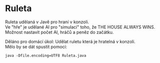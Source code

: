 # Ruleta
Ruleta udělaná v Javě pro hraní v konzoli.  
Ve "hře" je udělané AI pro "simulaci" toho, že THE HOUSE ALWAYS WINS.  
Možnost nastavit počet AI, hráčů a peněz do začátku.  
  
Děláno pro domácí úkol: Udělat ruletu která je hratelná v konzoli.  
Mělo by se dát spustit pomocí:
```
java -Dfile.encoding=UTF8 Ruleta.java
```
